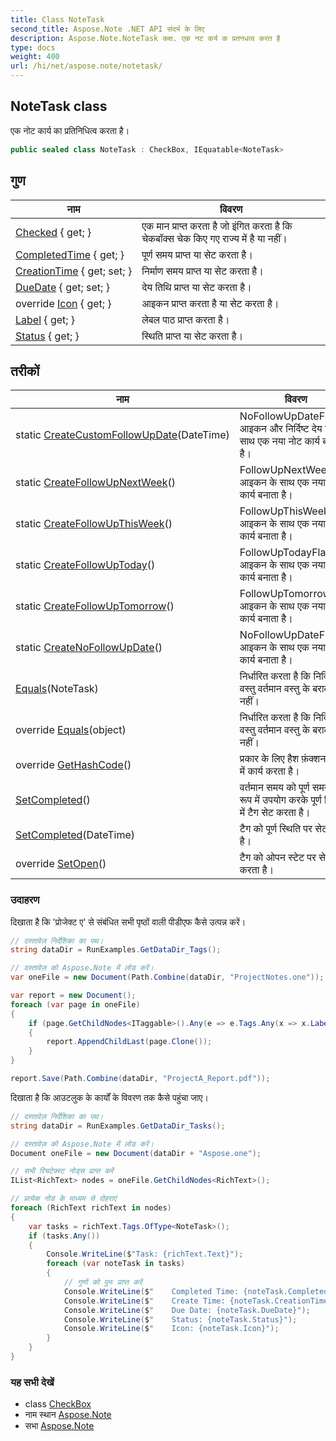 ```yaml
---
title: Class NoteTask
second_title: Aspose.Note .NET API संदर्भ के लिए
description: Aspose.Note.NoteTask कक्ष. एक नट कर्य क प्रतनधत्व करत है
type: docs
weight: 400
url: /hi/net/aspose.note/notetask/
---
```

## NoteTask class

एक नोट कार्य का प्रतिनिधित्व करता है।

```csharp
public sealed class NoteTask : CheckBox, IEquatable<NoteTask>
```

## गुण

| नाम | विवरण |
| --- | --- |
| [Checked](../../aspose.note/checkbox/checked/) { get; } | एक मान प्राप्त करता है जो इंगित करता है कि चेकबॉक्स चेक किए गए राज्य में है या नहीं। |
| [CompletedTime](../../aspose.note/checkbox/completedtime/) { get; } | पूर्ण समय प्राप्त या सेट करता है। |
| [CreationTime](../../aspose.note/checkbox/creationtime/) { get; set; } | निर्माण समय प्राप्त या सेट करता है। |
| [DueDate](../../aspose.note/notetask/duedate/) { get; set; } | देय तिथि प्राप्त या सेट करता है। |
| override [Icon](../../aspose.note/notetask/icon/) { get; } | आइकन प्राप्त करता है या सेट करता है। |
| [Label](../../aspose.note/checkbox/label/) { get; } | लेबल पाठ प्राप्त करता है। |
| [Status](../../aspose.note/checkbox/status/) { get; } | स्थिति प्राप्त या सेट करता है। |

## तरीकों

| नाम | विवरण |
| --- | --- |
| static [CreateCustomFollowUpDate](../../aspose.note/notetask/createcustomfollowupdate/)(DateTime) | NoFollowUpDateFlag आइकन और निर्दिष्ट देय तिथि के साथ एक नया नोट कार्य बनाता है। |
| static [CreateFollowUpNextWeek](../../aspose.note/notetask/createfollowupnextweek/)() | FollowUpNextWeekFlag आइकन के साथ एक नया नोट कार्य बनाता है। |
| static [CreateFollowUpThisWeek](../../aspose.note/notetask/createfollowupthisweek/)() | FollowUpThisWeekFlag आइकन के साथ एक नया नोट कार्य बनाता है। |
| static [CreateFollowUpToday](../../aspose.note/notetask/createfollowuptoday/)() | FollowUpTodayFlag आइकन के साथ एक नया नोट कार्य बनाता है। |
| static [CreateFollowUpTomorrow](../../aspose.note/notetask/createfollowuptomorrow/)() | FollowUpTomorrowFlag आइकन के साथ एक नया नोट कार्य बनाता है। |
| static [CreateNoFollowUpDate](../../aspose.note/notetask/createnofollowupdate/)() | NoFollowUpDateFlag आइकन के साथ एक नया नोट कार्य बनाता है। |
| [Equals](../../aspose.note/notetask/equals/#equals)(NoteTask) | निर्धारित करता है कि निर्दिष्ट वस्तु वर्तमान वस्तु के बराबर है या नहीं। |
| override [Equals](../../aspose.note/notetask/equals/#equals_1)(object) | निर्धारित करता है कि निर्दिष्ट वस्तु वर्तमान वस्तु के बराबर है या नहीं। |
| override [GetHashCode](../../aspose.note/notetask/gethashcode/)() | प्रकार के लिए हैश फ़ंक्शन के रूप में कार्य करता है। |
| [SetCompleted](../../aspose.note/checkbox/setcompleted/)() | वर्तमान समय को पूर्ण समय के रूप में उपयोग करके पूर्ण स्थिति में टैग सेट करता है। |
| [SetCompleted](../../aspose.note/checkbox/setcompleted/)(DateTime) | टैग को पूर्ण स्थिति पर सेट करता है। |
| override [SetOpen](../../aspose.note/notetask/setopen/)() | टैग को ओपन स्टेट पर सेट करता है। |

### उदाहरण

दिखाता है कि 'प्रोजेक्ट ए' से संबंधित सभी पृष्ठों वाली पीडीएफ कैसे उत्पन्न करें।

```csharp
// दस्तावेज़ निर्देशिका का पथ।
string dataDir = RunExamples.GetDataDir_Tags();

// दस्तावेज़ को Aspose.Note में लोड करें।
var oneFile = new Document(Path.Combine(dataDir, "ProjectNotes.one"));

var report = new Document();
foreach (var page in oneFile)
{
    if (page.GetChildNodes<ITaggable>().Any(e => e.Tags.Any(x => x.Label.Contains("Project A"))))
    {
        report.AppendChildLast(page.Clone());
    }
}

report.Save(Path.Combine(dataDir, "ProjectA_Report.pdf"));
```

दिखाता है कि आउटलुक के कार्यों के विवरण तक कैसे पहुंचा जाए।

```csharp
// दस्तावेज़ निर्देशिका का पथ।
string dataDir = RunExamples.GetDataDir_Tasks();

// दस्तावेज़ को Aspose.Note में लोड करें।
Document oneFile = new Document(dataDir + "Aspose.one");

// सभी रिचटेक्स्ट नोड्स प्राप्त करें
IList<RichText> nodes = oneFile.GetChildNodes<RichText>();

// प्रत्येक नोड के माध्यम से दोहराएं
foreach (RichText richText in nodes)
{
    var tasks = richText.Tags.OfType<NoteTask>();
    if (tasks.Any())
    {
        Console.WriteLine($"Task: {richText.Text}");
        foreach (var noteTask in tasks)
        {
            // गुणों को पुनः प्राप्त करें
            Console.WriteLine($"    Completed Time: {noteTask.CompletedTime}");
            Console.WriteLine($"    Create Time: {noteTask.CreationTime}");
            Console.WriteLine($"    Due Date: {noteTask.DueDate}");
            Console.WriteLine($"    Status: {noteTask.Status}");
            Console.WriteLine($"    Icon: {noteTask.Icon}");
        }
    }
}
```

### यह सभी देखें

* class [CheckBox](../checkbox/)
* नाम स्थान [Aspose.Note](../../aspose.note/)
* सभा [Aspose.Note](../../)


